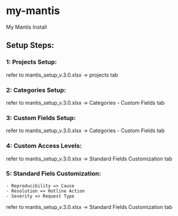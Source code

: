 # my-mantis
My Mantis Install

## Setup Steps: 

### 1: Projects Setup:
refer to mantis_setup_v.3.0.xlsx -> projects tab

### 2: Categories Setup:
refer to mantis_setup_v.3.0.xlsx -> Categories - Custom Fields tab

### 3: Custom Fields Setup:
refer to mantis_setup_v.3.0.xlsx -> Categories - Custom Fields tab

### 4: Custom Access Levels:
refer to mantis_setup_v.3.0.xlsx -> Standard Fields Customization tab


### 5: Standard Fiels Customization:
    - Reproducibility => Cause
    - Resolution => Hotline Action
    - Severity => Request Type
refer to mantis_setup_v.3.0.xlsx -> Standard Fields Customization tab

